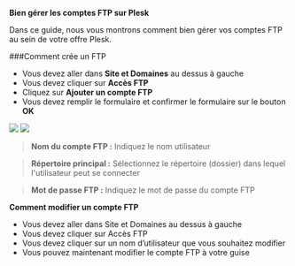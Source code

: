 **Bien gérer les comptes FTP sur Plesk**

Dans ce guide, nous vous montrons comment bien gérer vos comptes FTP au sein de votre offre Plesk.

###Comment crée un FTP
- Vous devez aller dans **Site et Domaines** au dessus à gauche 
- Vous devez cliquer sur **Accès FTP**
- Cliquez sur **Ajouter un compte FTP**
- Vous devez remplir le formulaire et confirmer le formulaire sur le bouton **OK**

![](https://gblobscdn.gitbook.com/assets%2F-MD7IL6lJMQPqWCnSSXr%2F-ME93JEEeeWOHE5lMuZI%2F-ME93MjEA_QVRMVvtkjv%2F1-ftpcreation.PNG?alt=media&token=3ca0479f-bb6d-4a1f-adc9-d987abe5ca2a)
![](https://gblobscdn.gitbook.com/assets%2F-MD7IL6lJMQPqWCnSSXr%2F-ME93Y3UWzY6V5rTFHhO%2F-ME93a-zgd847fkQ74Et%2F2-ftpcreation.PNG?alt=media&token=d27a74da-bcd2-42bd-b285-d8b1a2d90393)

> **Nom du compte FTP :** Indiquez le nom utilisateur

> **Répertoire principal :** Sélectionnez le répertoire (dossier) dans lequel l'utilisateur peut se connecter

> **Mot de passe FTP :** Indiquez le mot de passe du compte FTP 


**Comment modifier un compte FTP**

- Vous devez aller dans Site et Domaines au dessus à gauche
- Vous devez cliquer sur Accès FTP
- Vous devez cliquer sur un nom d’utilisateur que vous souhaitez modifier
- Vous pouvez maintenant modifier le compte FTP à votre guise    

